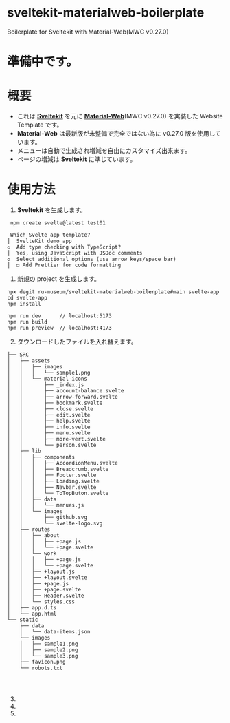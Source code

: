 # sveltekit-materialweb-boilerplate
Boilerplate for Sveltekit with Material-Web(MWC v0.27.0)

# 準備中です。



# 概要
- これは [**Sveltekit**](https://github.com/sveltejs/kit) を元に [**Material-Web**](https://github.com/material-components/material-web/tree/v0.27.0/packages)(MWC v0.27.0) を実装した Website Template です。
- **Material-Web** は最新版が未整備で完全ではない為に v0.27.0 版を使用しています。
- メニューは自動で生成され増減を自由にカスタマイズ出来ます。　
- ページの増減は **Sveltekit** に準じています。
# 使用方法
1. **Sveltekit** を生成します。
```
 npm create svelte@latest test01

 Which Svelte app template?
│  SvelteKit demo app
◇  Add type checking with TypeScript?
│  Yes, using JavaScript with JSDoc comments
◇  Select additional options (use arrow keys/space bar)
│  ◻ Add Prettier for code formatting
```

1. 新規の project を生成します。
```
npx degit ru-museum/sveltekit-materialweb-boilerplate#main svelte-app
cd svelte-app
npm install

npm run dev      // localhost:5173
npm run build
npm run preview  // localhost:4173
```
2. ダウンロードしたファイルを入れ替えます。
```
├── SRC
│   ├── assets
│   │   ├── images
│   │   │   └── sample1.png
│   │   └── material-icons
│   │       ├── _index.js
│   │       ├── account-balance.svelte
│   │       ├── arrow-forward.svelte
│   │       ├── bookmark.svelte
│   │       ├── close.svelte
│   │       ├── edit.svelte
│   │       ├── help.svelte
│   │       ├── info.svelte
│   │       ├── menu.svelte
│   │       ├── more-vert.svelte
│   │       └── person.svelte
│   ├── lib
│   │   ├── components
│   │   │   ├── AccordionMenu.svelte
│   │   │   ├── Breadcrumb.svelte
│   │   │   ├── Footer.svelte
│   │   │   ├── Loading.svelte
│   │   │   ├── Navbar.svelte
│   │   │   └── ToTopButon.svelte
│   │   ├── data
│   │   │   └── menues.js
│   │   └── images
│   │       ├── github.svg
│   │       └── svelte-logo.svg
│   ├── routes
│   │   ├── about
│   │   │   ├── +page.js
│   │   │   └── +page.svelte
│   │   └── work
│   │   │   ├── +page.js
│   │   │   └── +page.svelte
│   │   ├── +layout.js
│   │   ├── +layout.svelte
│   │   ├── +page.js
│   │   ├── +page.svelte
│   │   ├── Header.svelte
│   │   └── styles.css
│   ├── app.d.ts
│   └── app.html
└── static
    ├── data
    │   └── data-items.json
    └── images
    │   ├── sample1.png
    │   ├── sample2.png
    │   └── sample3.png
    ├── favicon.png
    └── robots.txt




```


3.
4. 
5.

